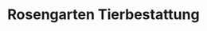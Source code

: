 ---
title: "Rosengarten Tierbestattung"
url: /bremen/rosengarten-tierbestattung/
shop: Bestattungen
---